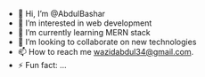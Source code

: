 - 👋 Hi, I’m @AbdulBashar
- 👀 I’m interested in web development
- 🌱 I’m currently learning MERN stack
- 💞️ I’m looking to collaborate on new technologies 
- 📫 How to reach me wazidabdul34@gmail.com.
- ⚡ Fun fact: ...

<!---
AbdulBashar/AbdulBashar is a ✨ special ✨ repository because its `README.md` (this file) appears on your GitHub profile.
You can click the Preview link to take a look at your changes.
--->
